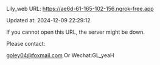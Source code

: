 Lily_web URL: https://ae6d-61-165-102-156.ngrok-free.app

Updated at: 2024-12-09 22:29:12

If you cannot open this URL, the server might be down.

Please contact: 

goley04@foxmail.com Or Wechat:GL_yeaH